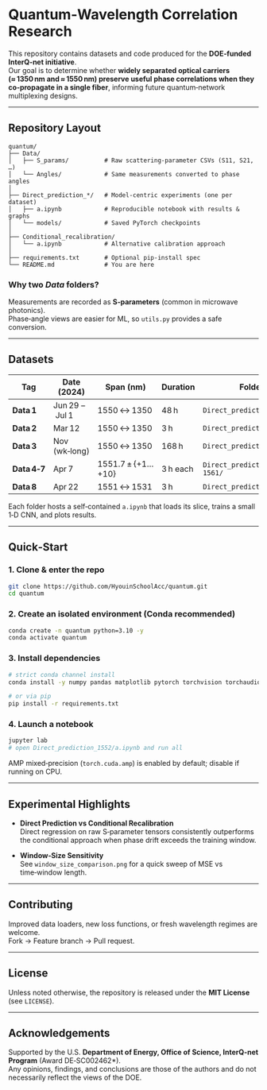 # Quantum‑Wavelength Correlation Research

This repository contains datasets and code produced for the **DOE‑funded InterQ‑net initiative**.  
Our goal is to determine whether **widely separated optical carriers (≈ 1350 nm and ≈ 1550 nm) preserve useful phase correlations when they co‑propagate in a single fiber**, informing future quantum‑network multiplexing designs.

---

## Repository Layout

```
quantum/
├── Data/
│   ├── S_params/          # Raw scattering‑parameter CSVs (S11, S21, …)
│   └── Angles/            # Same measurements converted to phase angles
│
├── Direct_prediction_*/   # Model‑centric experiments (one per dataset)
│   ├── a.ipynb            # Reproducible notebook with results & graphs
│   └── models/            # Saved PyTorch checkpoints
│
├── Conditional_recalibration/
│   └── a.ipynb            # Alternative calibration approach
│
├── requirements.txt       # Optional pip‑install spec
└── README.md              # You are here
```

### Why two *Data* folders?
Measurements are recorded as **S‑parameters** (common in microwave photonics).  
Phase‑angle views are easier for ML, so `utils.py` provides a safe conversion.

---

## Datasets

| Tag | Date (2024) | Span (nm) | Duration | Folder |
|-----|-------------|-----------|----------|--------|
| **Data 1** | Jun 29 – Jul 1 | 1550 ↔ 1350 | 48 h | `Direct_prediction_data1/` |
| **Data 2** | Mar 12 | 1550 ↔ 1350 | 3 h | `Direct_prediction_data2/` |
| **Data 3** | Nov (wk‑long) | 1550 ↔ 1350 | 168 h | `Direct_prediction_data3/` |
| **Data 4‑7** | Apr 7 | 1551.7 ± {+1…+10} | 3 h each | `Direct_prediction_1552…1561/` |
| **Data 8** | Apr 22 | 1551 ↔ 1531 | 3 h | `Direct_prediction_1531/` |

Each folder hosts a self‑contained `a.ipynb` that loads its slice, trains a small 1‑D CNN, and plots results.

---

## Quick‑Start

### 1. Clone & enter the repo

```bash
git clone https://github.com/HyouinSchoolAcc/quantum.git
cd quantum
```

### 2. Create an isolated environment (Conda recommended)

```bash
conda create -n quantum python=3.10 -y
conda activate quantum
```

### 3. Install dependencies

```bash
# strict conda channel install
conda install -y numpy pandas matplotlib pytorch torchvision torchaudio -c pytorch

# or via pip
pip install -r requirements.txt
```

### 4. Launch a notebook

```bash
jupyter lab
# open Direct_prediction_1552/a.ipynb and run all
```

AMP mixed‑precision (`torch.cuda.amp`) is enabled by default; disable if running on CPU.

---

## Experimental Highlights

* **Direct Prediction vs Conditional Recalibration**  
  Direct regression on raw S‑parameter tensors consistently outperforms the conditional approach when phase drift exceeds the training window.

* **Window‑Size Sensitivity**  
  See `window_size_comparison.png` for a quick sweep of MSE vs time‑window length.

---

## Contributing

Improved data loaders, new loss functions, or fresh wavelength regimes are welcome.  
Fork → Feature branch → Pull request.

---

## License

Unless noted otherwise, the repository is released under the **MIT License** (see `LICENSE`).

---

## Acknowledgements

Supported by the U.S. **Department of Energy, Office of Science, InterQ‑net Program** (Award DE‑SC002462*).  
Any opinions, findings, and conclusions are those of the authors and do not necessarily reflect the views of the DOE.
